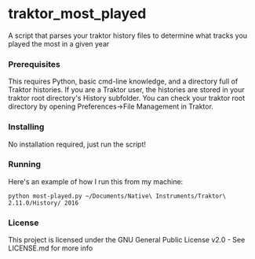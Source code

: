 # traktor_most_played
A script that parses your traktor history files to determine what tracks you played the most in a given year

### Prerequisites
This requires Python, basic cmd-line knowledge, and a directory full of Traktor histories. If you are a Traktor user, the histories are stored in your traktor root directory's History subfolder.
You can check your traktor root directory by opening Preferences->File Management in Traktor.

### Installing
No installation required, just run the script!

### Running
Here's an example of how I run this from my machine:
```
python most-played.py ~/Documents/Native\ Instruments/Traktor\ 2.11.0/History/ 2016
```

### License
This project is licensed under the GNU General Public License v2.0 - See LICENSE.md for more info
